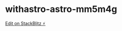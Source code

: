 # withastro-astro-mm5m4g

[Edit on StackBlitz ⚡️](https://stackblitz.com/edit/withastro-astro-mm5m4g)
